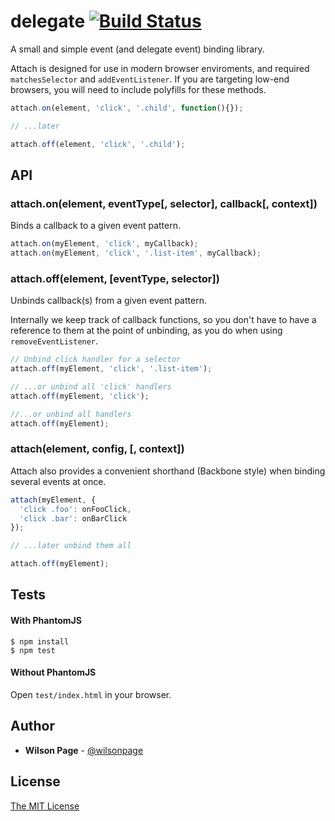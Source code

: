 # delegate [![Build Status](https://travis-ci.org/wilsonpage/delegate.png?branch=master)](https://travis-ci.org/wilsonpage/delegate)

A small and simple event (and delegate event) binding library.

Attach is designed for use in modern browser enviroments, and required `matchesSelector` and `addEventListener`. If you are targeting low-end browsers, you will need to include polyfills for these methods.

```js
attach.on(element, 'click', '.child', function(){});

// ...later

attach.off(element, 'click', '.child');
```

## API

### attach.on(element, eventType[, selector], callback[, context])

Binds a callback to a given event pattern.

```js
attach.on(myElement, 'click', myCallback);
attach.on(myElement, 'click', '.list-item', myCallback);
```

### attach.off(element, [eventType, selector])

Unbinds callback(s) from a given event pattern.

Internally we keep track of callback functions, so you don't have to have a reference to them at the point of unbinding, as you do when using `removeEventListener`.

```js
// Unbind click handler for a selector
attach.off(myElement, 'click', '.list-item');

// ...or unbind all 'click' handlers
attach.off(myElement, 'click');

//...or unbind all handlers
attach.off(myElement);
```

### attach(element, config, [, context])

Attach also provides a convenient shorthand (Backbone style) when binding several events at once.

```js
attach(myElement, {
  'click .foo': onFooClick,
  'click .bar': onBarClick
});

// ...later unbind them all

attach.off(myElement);
```

## Tests

#### With PhantomJS

```
$ npm install
$ npm test
```

#### Without PhantomJS

Open `test/index.html` in your browser.

## Author

- **Wilson Page** - [@wilsonpage](http://github.com/wilsonpage)

## License

[The MIT License](http://github.com/wilsonpage/delegate/raw/LICENSE)